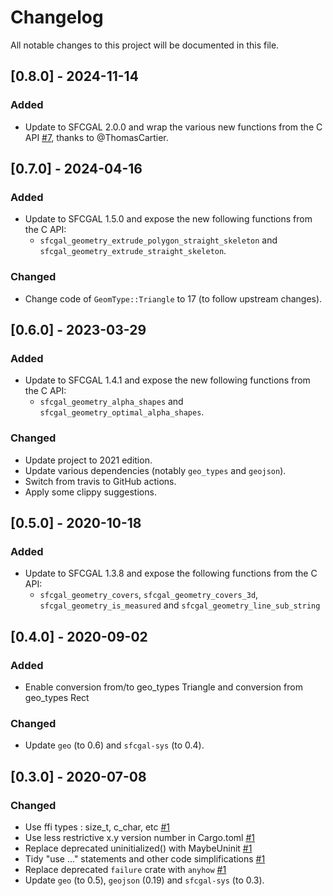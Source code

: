# Changelog
All notable changes to this project will be documented in this file.

## [0.8.0] - 2024-11-14
### Added
- Update to SFCGAL 2.0.0 and wrap the various new functions from the C API [#7](https://github.com/mthh/sfcgal-rs/pull/7), thanks to @ThomasCartier.

## [0.7.0] - 2024-04-16
### Added
- Update to SFCGAL 1.5.0 and expose the new following functions from the C API:
  * `sfcgal_geometry_extrude_polygon_straight_skeleton` and `sfcgal_geometry_extrude_straight_skeleton`.

### Changed
- Change code of `GeomType::Triangle` to 17 (to follow upstream changes).

## [0.6.0] - 2023-03-29
### Added
- Update to SFCGAL 1.4.1 and expose the new following functions from the C API:
  * `sfcgal_geometry_alpha_shapes` and `sfcgal_geometry_optimal_alpha_shapes`.

### Changed
- Update project to 2021 edition.
- Update various dependencies (notably `geo_types` and `geojson`).
- Switch from travis to GitHub actions.
- Apply some clippy suggestions.


## [0.5.0] - 2020-10-18
### Added
- Update to SFCGAL 1.3.8 and expose the following functions from the C API:
  * `sfcgal_geometry_covers`, `sfcgal_geometry_covers_3d`, `sfcgal_geometry_is_measured` and `sfcgal_geometry_line_sub_string`


## [0.4.0] - 2020-09-02
### Added
- Enable conversion from/to geo_types Triangle and conversion from geo_types Rect

### Changed
- Update `geo` (to 0.6) and `sfcgal-sys` (to 0.4).


## [0.3.0] - 2020-07-08
### Changed
- Use ffi types : size_t, c_char, etc [#1](https://github.com/mthh/sfcgal-rs/pull/1)
- Use less restrictive x.y version number in Cargo.toml [#1](https://github.com/mthh/sfcgal-rs/pull/1)
- Replace deprecated uninitialized() with MaybeUninit [#1](https://github.com/mthh/sfcgal-rs/pull/1)
- Tidy "use ..." statements and other code simplifications [#1](https://github.com/mthh/sfcgal-rs/pull/1)
- Replace deprecated `failure` crate with `anyhow` [#1](https://github.com/mthh/sfcgal-rs/pull/1)
- Update `geo` (to 0.5), `geojson` (0.19) and `sfcgal-sys` (to 0.3).
